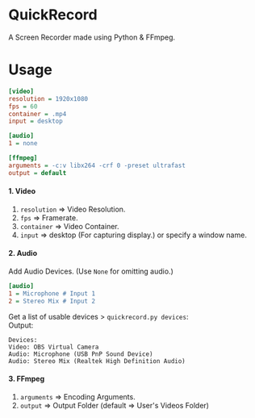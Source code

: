 # QuickRecord
A Screen Recorder made using Python & FFmpeg.

# Usage
```ini
[video]
resolution = 1920x1080
fps = 60
container = .mp4
input = desktop

[audio]
1 = none

[ffmpeg]
arguments = -c:v libx264 -crf 0 -preset ultrafast
output = default
```
#### 1. Video
1. `resolution` => Video Resolution.
2. `fps` => Framerate.
3. `container` => Video Container.
4. `input` => desktop (For capturing display.) or specify a window name.

#### 2. Audio
Add Audio Devices. (Use `None` for omitting audio.)
```ini
[audio]
1 = Microphone # Input 1
2 = Stereo Mix # Input 2
```

Get a list of usable devices > `quickrecord.py devices`:                               
Output:
```
Devices:
Video: OBS Virtual Camera
Audio: Microphone (USB PnP Sound Device)
Audio: Stereo Mix (Realtek High Definition Audio)
```

#### 3. FFmpeg
1. `arguments` => Encoding Arguments.
2. `output` => Output Folder (default => User's Videos Folder)
